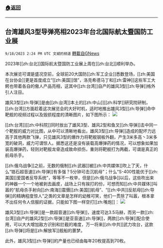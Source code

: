 ###  [:house:返回](README.md)
---


## 台湾雄风3型导弹亮相2023年台北国际航太暨国防工业展
`9/18/2023 2:24 PM UTC 文斌的频道` [轉載自GNews](https://gnews.org/articles/1707045)

2023年[[zh:台北]]国际航太暨国防工业展上周在[[zh:台北]]顺利举办。

本次展览可谓是盛况空前，全球前20大国防[[zh:军工企业]]悉数登场，[[zh:美国在台协会]]更是首度成立“[[zh:美国]]馆”，洛克希德马丁和[[zh:雷神]]这些军工大鳄也带着各自的傲人产品亮相，这其中[[zh:台湾]]自产的雄风3型[[zh:导弹]]格外引人注目。

雄风3型[[zh:导弹]]是由[[zh:台湾]]本土的[[zh:中山]][[zh:科学]]研究院研制，[[zh:台湾]]方面趁着这次展览会的大好时机，适时地推出雄风3型[[zh:导弹]]命中靶舰的视频过程以及毁损程度的清晰图片，如下图所示：
![](ipfs://QmbJzLnoyYPbKLB8QdWtcQsPCipgVAGFGkN4Ub64nc8Etx?.png)


[[zh:台湾]][[zh:中科院]]同时放出了雄风3型、雄风2型和鱼叉[[zh:导弹]]击中同一个靶舰的威力对比图，从中可以清晰地看出，雄风3型[[zh:导弹]]造成的配坏力远高于其他两款飞弹，只见雄风3型的爆炸力将靶舰钢板外翻，产生3米多高丶3米多宽的破洞，威力可谓惊人。据悉这还是没有装载高爆弹药的情况，可以想象如果加装高爆弹药，轻则对靶舰龙骨造成致命损伤，重则将靶舰打为两截，可谓是真正的航母杀手。

[[zh:俄乌战争]]之前，无数的俄制[[zh:武器]]被[[zh:中共媒体]]吹上了天，什么“锆石超音速[[zh:导弹]]有多强？5分钟可击沉航母”；什么“S-400性能优于[[zh:美国]]爱国者反导系统”，等等不一枚举，但是[[zh:俄乌战争]]以后，这些吹出来的神器一个一个地被剥去画皮，战场上只有挨打的份，可想而知[[zh:中共媒体]]叫嚣的“航母杀手射向[[zh:南海]]震慑[[zh:美国]]航母”、“[[zh:中共]]反航母[[zh:导弹]]的精确程度惊人”之类的文章是怎样的幼稚可笑，他们一贯除了叫嚣，根本拿不出任何令人信服的证据，只能如下图一样空打[[zh:嘴炮]]：
![](ipfs://QmdSiSCsyv2dLerk94gjw48VYWiQg2jXXmZanm5nbGiYmM?.png)


雄风3型[[zh:导弹]]是一款超音速[[zh:导弹]]，速度可达3.5马赫，而另一款[[zh:台湾]]自产的雄风2型[[zh:导弹]]是亚音速[[zh:导弹]]，两款[[zh:导弹]]配合使用，可以大大增加敌方识别和拦截的难度，万一将来[[zh:中共]]武力攻台，这款[[zh:导弹]]将是[[zh:解放军]]舰船的噩梦。

此外，雄风3型[[zh:导弹]]的产量也已经由每年20枚提高到70枚。
